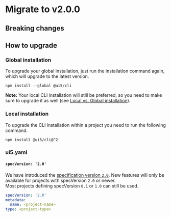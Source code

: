 # Migrate to v2.0.0

## Breaking changes


## How to upgrade

### Global installation

To upgrade your global installation, just run the installation command again, which will upgrade to the latest version.

```
npm install --global @ui5/cli
```

**Note:** Your local CLI installation will still be preferred, so you need to make sure to upgrade it as well (see [Local vs. Global installation](https://github.com/SAP/ui5-cli#local-vs-global-installation)).

### Local installation

To upgrade the CLI installation within a project you need to run the following command.

```
npm install @ui5/cli@^2
```

### ui5.yaml

#### `specVersion: '2.0'`

We have introduced the [specification version `2.0`](https://github.com/SAP/ui5-project/blob/master/docs/Configuration.md#specification-version-10).
New features will only be available for projects with specVersion `2.0` or newer.  
Most projects defining specVersion `0.1` or `1.0` can still be used.

```yaml
specVersion: '2.0'
metadata:
  name: <project-name>
type: <project-type>
```
